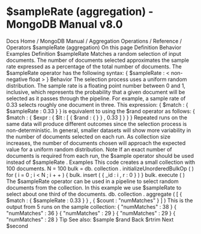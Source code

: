# $sampleRate (aggregation) - MongoDB Manual v8.0


Docs Home / MongoDB Manual / Aggregation Operations / Reference / Operators $sampleRate (aggregation) On this page Definition Behavior Examples Definition $sampleRate Matches a random selection of input documents. The number of
documents selected approximates the sample rate expressed as a
percentage of the total number of documents. The $sampleRate operator has the following syntax: { $sampleRate : < non-negative float > } Behavior The selection process uses a uniform random distribution. The sample
rate is a floating point number between 0 and 1, inclusive, which
represents the probability that a given document will be selected as it
passes through the pipeline. For example, a sample rate of 0.33 selects roughly one document in
three. This expression: { $match : { $sampleRate : 0.33 } } is equivalent to using the $rand operator as follows: { $match : { $expr : { $lt : [ { $rand : { } } , 0.33 ] } } } Repeated runs on the same data will produce different outcomes since
the selection process is non-deterministic. In general, smaller
datasets will show more variability in the number of documents
selected on each run. As collection size increases, the number of
documents chosen will approach the expected value for a uniform random
distribution. Note If an exact number of documents is required from each run, the $sample operator should be used instead of $sampleRate . Examples This code creates a small collection with 100 documents. N = 100 bulk = db. collection . initializeUnorderedBulkOp ( ) for ( i = 0 ; i < N ; i + + ) { bulk. insert ( { _id : i , r : 0 } ) } bulk. execute ( ) The $sampleRate operator can be used in a pipeline to select random
documents from the collection. In this example we use $sampleRate to select about one third of the documents. db. collection . aggregate ( [ { $match : { $sampleRate : 0.33 } } , { $count : "numMatches" } ] ) This is the output from 5 runs on the sample collection: { "numMatches" : 38 } { "numMatches" : 36 } { "numMatches" : 29 } { "numMatches" : 29 } { "numMatches" : 28 } Tip See also: $sample $rand Back $rtrim Next $second
